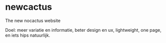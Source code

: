 # newcactus
The new nocactus website

Doel: meer variatie en informatie, beter design en ux, lightweight, one page, en iets hips natuurlijk.
